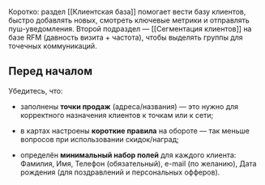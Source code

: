 Коротко: раздел [[Клиентская база]] помогает вести базу клиентов, быстро добавлять новых, смотреть ключевые метрики и отправлять пуш-уведомления. Второй подраздел — [[Сегментация клиентов]] на базе RFM (давность визита + частота), чтобы выделять группы для точечных коммуникаций.

## Перед началом

Убедитесь, что:

- заполнены **точки продаж** (адреса/названия) — это нужно для корректного назначения клиентов к точкам или к сети;
    
- в картах настроены **короткие правила** на обороте — так меньше вопросов при использовании скидок/наград;
    
- определён **минимальный набор полей** для каждого клиента: Фамилия, Имя, Телефон (обязательный), e-mail (по желанию), Дата рождения (для поздравлений и персональных офферов).